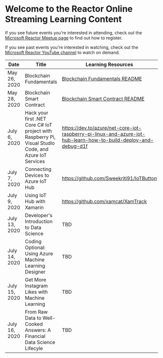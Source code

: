 # Welcome to the Reactor Online Streaming Learning Content
If you see future events you're interested in attending, check out the [Microsoft Reactor Meetup page](https://www.meetup.com/pro/microsoft-reactor)
to find out how to register. 

If you see past events you're interested in watching, check out the [Microsoft Reactor YouTube channel](https://youtube.com/microsoftreactor)
to watch on demand.

| Date | Title | Learning Resources | Speaker | 
|------|-------|--------------------|---------|
| May 26, 2020 | Blockchain Fundamentals | [Blockchain Fundamentals README](https://github.com/microsoft/Reactors/tree/main/Online/Blockchain/Blockchain_Fundamentals) | @meaghanlewis |
| May 28, 2020 | Blockchain Smart Contract | [Blockchain Smart Contract README](https://github.com/microsoft/Reactors/tree/main/Online/Blockchain/Build_Smart_Contracts) | @meaghanlewis |
|July 6, 2020 | Hack your first .NET Core C# IoT project with Raspberry Pi, Visual Studio Code, and Azure IoT Services | https://dev.to/azure/net-core-iot-raspberry-pi-linux-and-azure-iot-hub-learn-how-to-build-deploy-and-debug-d1f | @gloveboxes |
|July 7, 2020 | Connecting Devices to Azure IoT Hub | https://github.com/Sweekriti91/IoTButton | @Sweekriti91 |
|July 9, 2020 | Using IoT Hub with Xamarin | https://github.com/xamcat/XamTrack | @Sweekriti91 @BenBtg |
| July 13, 2020 | Developer's Introduction to Data Science | TBD | @sarahguthals and @FrancescaLazzeri |
| July 14, 2020 | Coding Optional: Using Azure Machine Learning Designer | TBD | @cassieview |
| July 15, 2020 | Get More Instagram Likes with Machine Learning | TBD | @shwars |
| July 16, 2020 | From Raw Data to Well-Cooked Answers: A Financial Data Science Lifecyle | TBD | @sguthals |
